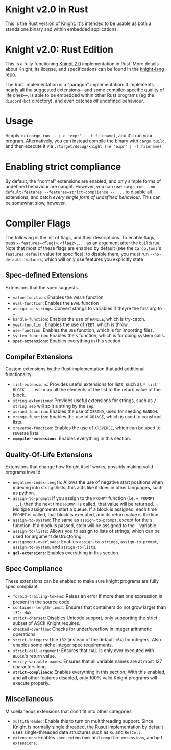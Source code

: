 # Knight v2.0 in Rust
This is the Rust version of Knight. It's intended to be usable as both a standalone binary and within embedded applications.

# Knight v2.0: Rust Edition 
This is a fully functioning [Knight 2.0](https://github.com/knight-lang/knight-lang) implementation in Rust. More details about Knight, its license, and specifications can be found in the [knight-lang](https://github.com/knight-lang/knight-lang) repo.

The Rust implementation is a "paragon" implementation: It implements nearly all the suggested extensions—and some compiler-specific quality of life ones—, is able to be embedded within other Rust programs (eg the `discord-bot` directory), and even catches _all_ undefined behaviour.

# Usage
Simply run `cargo run -- (-e 'expr' | -f filename)`, and it'll run your program. Alternatively, you can instead compile the binary with `cargo build`, and then execute it via `./target/debug/knight (-e 'expr' | -f filename)`.

# Enabling strict compliance
By default, the "normal" extensions are enabled, and only simple forms of undefined behaviour are caught. However, you can use `cargo run --no-default-features --features=strict-compliance -- ...` to disable all extensions, and catch _every single form of undefined behaviour_. This can be somewhat slow, however.

# Compiler Flags
The following is the list of flags, and their descriptions. To enable flags, pass `--features=<flag1>,<flag2>,...` as an argument after the `build`/`run`. Note that most of these flags are enabled by default (see the `Cargo.toml`'s `features.default` value for specifics); to disable them, you must run `--no-default-features`, which will only use features you explicitly state

## Spec-defined Extensions
Extensions that the spec suggests.

- `value-function`: Enables the `VALUE` function
- `eval-function`: Enables the `EVAL` function
- `assign-to-strings`: Convert strings to variables if theyre the first arg to `=`.
- `handle-function`: Enables the use of `HANDLE`, which is try-catch.
- `yeet-function`: Enables the use of `YEET`, which is throw.
- `use-function`: Enables the `USE` function, which is for importing files.
- `system-function`: Enables the `$` function, which is for doing system calls.
- **`spec-extensions`**: Enables everything in this section.

## Compiler Extensions
Custom extensions by the Rust implementation that add additional functionality.

- `list-extensions`: Provides useful extensions for lists, such as `* list BLOCK ...` will map all the elements of the list to the return value of the block.
- `string-extensions`: Provides useful extensions for strings, such as `/ string sep` will split a string by the `sep`.
- `xsrand-function`: Enables the use of `XSRAND`, used for seeding `RANDOM`.
- `xrange-function`: Enables the use of `XRANGE`, which is used to construct lists
- `xreverse-function`: Enables the use of `XREVERSE`, which can be used to reverse lists.
- **`compiler-extensions`**: Enables everything in this section.


## Quality-Of-Life Extensions
Extensions that change how Knight itself works, possibly making valid programs invalid.

- `negative-index-length`: Allows the use of negative start positions when indexing into strings/lists; this acts like it does in other languages, such as python.
- `assign-to-prompt`: If you assign to the `PROMPT` function (i.e. `= PROMPT ...`), then the next time `PROMPT` is called, that value will be returned. Multiple assignments start a queue. If a block is assigned, each time `PROMPT` is called, that block is executed, and its return value is the line.
- `assign-to-system`: The same as `assign-to-prompt`, except for the `$` function. If a block is passed, stdin will be assigned to the `_` variable.
- `assign-to-lists`: Allows you to assign to lists of strings, which can be used for argument destructoring.
- `assignment-overloads`: Enables `assign-to-strings`, `assign-to-prompt`, `assign-to-system`, and `assign-to-lists`.
- **`qol-extensions`**: Enables everything in this section.

## Spec Compliance
These extensions can be enabled to make sure knight programs are fully spec compliant.

- `forbid-trailing-tokens`: Raises an error if more than one expression is present in the source code.
- `container-length-limit`: Ensures that containers do not grow larger than `i32::MAX`.
- `strict-charset`: Disables Unicode support, only supporting the strict subset of ASCII Knight requires.
- `checked-overflow`: Checks for under/overflow in integer arithmetic operations.
- `strict-integers`: Use `i32` (instead of the default `i64`) for integers; Also enables some niche integer spec requirements.
- `strict-call-argument`: Ensures that `CALL` is only ever executed with `BLOCK`'s return value.
- `verify-variable-names`: Ensures that all variable names are at most 127 characters long.
- **`strict-compliance`**: Enables everything in this section; With this enabled, and all other features disabled, only 100% valid Knight programs will execute properly.

## Miscellaneous
Miscellaneous extensions that don't fit into other categories

- `multithreaded`: Enable this to turn on multithreading support. Since Knight is normally single threaded, the Rusut implementation by default uses single-threaded data structures such as `Rc` and `RefCell`. 
- `extensions`: Enables `spec-extensions` and `compiler-extensions`, and `qol-extensions`.
